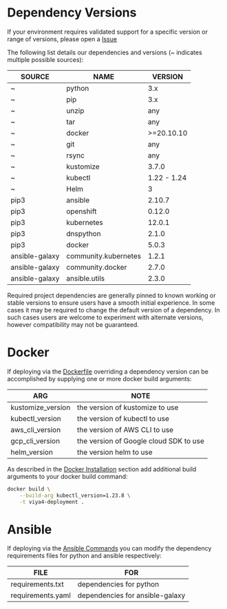 # Dependency Versions

If your environment requires validated support for a specific version or range of versions, please open a [Issue](https://github.com/sassoftware/viya4-deployment/issues)

The following list details our dependencies and versions (~ indicates multiple possible sources):

| SOURCE | NAME | VERSION |
| --- | --- | --- |
| ~ | python | 3.x |
| ~ | pip | 3.x |
| ~ | unzip | any |
| ~ | tar | any |
| ~ | docker | >=20.10.10 |
| ~ | git | any |
| ~ | rsync | any |
| ~ | kustomize | 3.7.0 |
| ~ | kubectl | 1.22 - 1.24 |
| ~ | Helm | 3 |
| pip3 | ansible | 2.10.7 |
| pip3 | openshift | 0.12.0 |
| pip3 | kubernetes | 12.0.1 |
| pip3 | dnspython | 2.1.0 |
| pip3 | docker | 5.0.3 |
| ansible-galaxy | community.kubernetes | 1.2.1 |
| ansible-galaxy | community.docker | 2.7.0 |
| ansible-galaxy | ansible.utils | 2.3.0 |

Required project dependencies are generally pinned to known working or stable versions to ensure users have a smooth initial experience. In some cases it may be required to change the default version of a dependency. In such cases users are welcome to experiment with alternate versions, however compatibility may not be guaranteed.

# Docker

If deploying via the [Dockerfile](../../Dockerfile) overriding a dependency version can be accomplished by supplying one or more docker build arguments:

| ARG | NOTE |
| --- | --- |
| kustomize_version | the version of kustomize to use |
| kubectl_version | the version of kubectl to use |
| aws_cli_version | the version of AWS CLI to use |
| gcp_cli_version | the version of Google cloud SDK to use |
| helm_version | the version helm to use |

As described in the [Docker Installation](./DockerUsage.md) section add additional build arguments to your docker build command:

```bash
docker build \
	--build-arg kubectl_version=1.23.8 \
	-t viya4-deployment .
```

# Ansible

If deploying via the [Ansible Commands](./AnsibleUsage.md) you can modify the dependency requirements files for python and ansible respectively:

| FILE | FOR |
| --- | --- |
| requirements.txt | dependencies for python |
| requirements.yaml | dependencies for ansible-galaxy |
